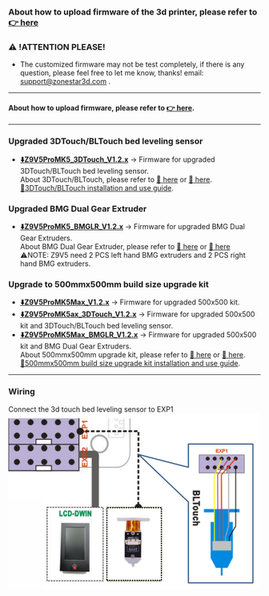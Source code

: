 ### About how to upload firmware of the 3d printer, please refer to [:point_right: here](https://github.com/ZONESTAR3D/Firmware/tree/master/Z9/Z9V5/bin#how-to-upload-firmware-to-z9v5pro)

### :warning: !ATTENTION PLEASE!
- The customized firmware may not be test completely, if there is any question, please feel free to let me know, thanks! email: support@zonestar3d.com .

-----
#### About how to upload firmware, please refer to [:point_right: here][Upload_Guide].

-----
### Upgraded 3DTouch/BLTouch bed leveling sensor
- **[:arrow_down:Z9V5ProMK5_3DTouch_V1.2.x](./Z9V5ProMK5_3DTouch_V1_2.zip)** -> Firmware for upgraded 3DTouch/BLTouch bed leveling sensor.     
About 3DTouch/BLTouch, please refer to [:gift: here][3DTouch_ALI] or [:gift: here][3DTouch_SPY].    
[:book:3DTouch/BLTouch installation and use guide][3DTouch_Guide].       

### Upgraded BMG Dual Gear Extruder
- **[:arrow_down:Z9V5ProMK5_BMGLR_V1.2.x](./Z9V5ProMK5_BMGLR_V1_2.zip)** -> Firmware for upgraded BMG Dual Gear Extruders.          
About BMG Dual Gear Extruder, please refer to [:gift: here][BMG_ALI] or [:gift: here][BMG_SPY]   
:warning:NOTE: Z9V5 need 2 PCS left hand BMG extruders and 2 PCS right hand BMG extruders.

### Upgrade to 500mmx500mm build size upgrade kit
- **[:arrow_down:Z9V5ProMK5Max_V1.2.x](./Z9V5ProMK5Max_V1_2.zip)** -> Firmware for upgraded 500x500 kit.          
- **[:arrow_down:Z9V5ProMK5ax_3DTouch_V1.2.x](./Z9V5ProMK5Max_3DTouch_V1_2.zip)** -> Firmware for upgraded 500x500 kit and 3DTouch/BLTouch bed leveling sensor.          
- **[:arrow_down:Z9V5ProMK5Max_BMGLR_V1.2.x](./Z9V5ProMK5Max_BMGLR_V1_2.zip)** -> Firmware for upgraded 500x500 kit and BMG Dual Gear Extruders.           
About 500mmx500mm upgrade kit, please refer to [:gift: here][UK_9V5_500_SPY] or [:gift: here][UK_9V5_500_ALI].     
[:book:500mmx500mm build size upgrade kit installation and use guide][500x500Kit_Guide].     

-----
### Wiring
Connect the 3d touch bed leveling sensor to EXP1  
![](Wiring_3DTouch.png)


[3DTouch_ALI]: https://www.aliexpress.com/item/1005001464420529.html
[3DTouch_SPY]: https://www.zonestar3dshop.com/products/3d-touch-bltouch-bed-auto-leveling-sensor-for-3d-printers
[BMG_ALI]: https://www.aliexpress.com/item/1005003473360998.html
[BMG_SPY]: https://www.zonestar3dshop.com/products/zonestar-dual-gear-extruder-dual-drive-extruder-upgrade-bowden-extruder-1-75mm-filament-3d-printer-parts
[UK_9V5_500_ALI]: https://www.aliexpress.com/item/1005005625336328.html
[UK_9V5_500_SPY]: https://www.zonestar3dshop.com/products/zonestar-z9v5-500x500mm-large-printing-size-upgrade-kit-parts
[3DTouch_Guide]: https://github.com/ZONESTAR3D/Upgrade-kit-guide/tree/main/Bed_Leveling_Sensor/3DTouch
[500x500Kit_Guide]: https://github.com/ZONESTAR3D/Upgrade-kit-guide/tree/main/Z9V5_500x500
[Upload_Guide]: https://github.com/ZONESTAR3D/Firmware/tree/master/Z9/Z9V5/bin#how-to-upload-firmware-to-z9v5pro